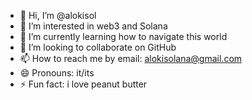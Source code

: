 - 👋 Hi, I’m @alokisol
- 👀 I’m interested in web3 and Solana
- 🌱 I’m currently learning how to navigate this world
- 💞️ I’m looking to collaborate on GitHub
- 📫 How to reach me by email: alokisolana@gmail.com
- 😄 Pronouns: it/its
- ⚡ Fun fact: i love peanut butter

<!---
alokisol/alokisol is a ✨ special ✨ repository because its `README.md` (this file) appears on your GitHub profile.
You can click the Preview link to take a look at your changes.
--->
